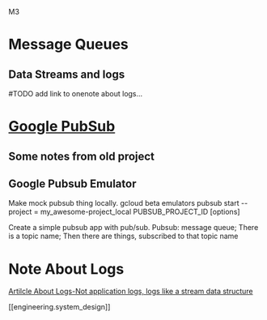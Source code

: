 


M3



# Message Queues
## Data Streams and logs
#TODO add link to onenote about logs...


# [Google PubSub](https://cloud.google.com/pubsub/)

## Some notes from old project
## Google Pubsub Emulator
Make mock pubsub thing locally.
gcloud beta emulators pubsub start --project = my_awesome-project_local
PUBSUB_PROJECT_ID [options]

Create a simple pubsub app with pub/sub.
Pubsub: message queue;
There is a topic name;
Then there are things, subscribed to that topic name

# Note About Logs
[Artilcle About Logs-Not application logs, logs like a stream data structure](https://onedrive.live.com/view.aspx?resid=A6A13EED7FFACAB8%215824&id=documents&wd=target%28System%20Design%20Stuff.one%7CC47AA9EC-5641-4E28-9386-48260F2E0A52%2FSystem%20design%20and%20logs%7CAD5C2B0C-35FD-4427-940A-C9469EE005A5%2F%29)


[[engineering.system_design]]

